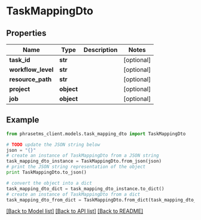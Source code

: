 # TaskMappingDto

## Properties

| Name               | Type       | Description | Notes      |
| ------------------ | ---------- | ----------- | ---------- |
| **task_id**        | **str**    |             | [optional] |
| **workflow_level** | **str**    |             | [optional] |
| **resource_path**  | **str**    |             | [optional] |
| **project**        | **object** |             | [optional] |
| **job**            | **object** |             | [optional] |

## Example

```python
from phrasetms_client.models.task_mapping_dto import TaskMappingDto

# TODO update the JSON string below
json = "{}"
# create an instance of TaskMappingDto from a JSON string
task_mapping_dto_instance = TaskMappingDto.from_json(json)
# print the JSON string representation of the object
print TaskMappingDto.to_json()

# convert the object into a dict
task_mapping_dto_dict = task_mapping_dto_instance.to_dict()
# create an instance of TaskMappingDto from a dict
task_mapping_dto_from_dict = TaskMappingDto.from_dict(task_mapping_dto_dict)
```

[[Back to Model list]](../README.md#documentation-for-models) [[Back to API list]](../README.md#documentation-for-api-endpoints) [[Back to README]](../README.md)
